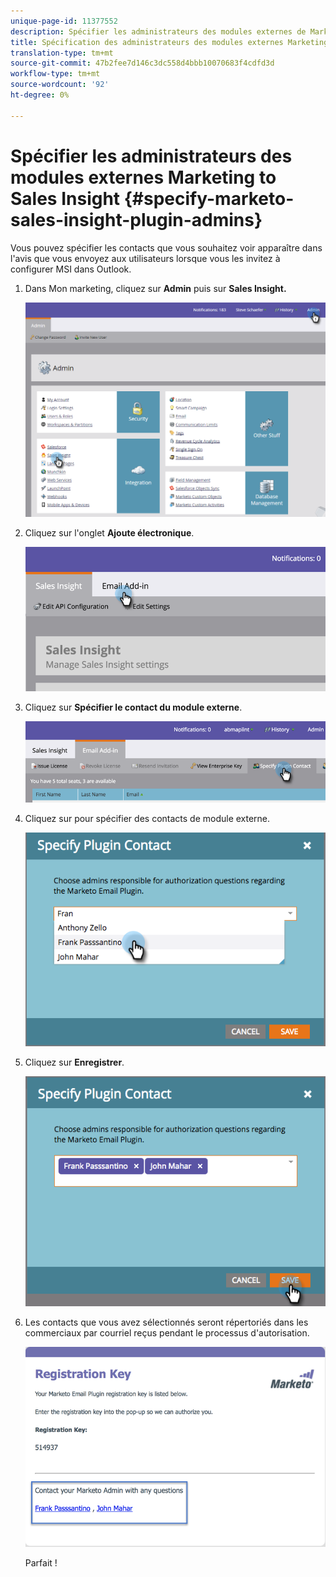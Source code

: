 ```yaml
---
unique-page-id: 11377552
description: Spécifier les administrateurs des modules externes de Marketing Cloud Sales Insight - Documents marketing - Documentation du produit
title: Spécification des administrateurs des modules externes Marketing to Sales Insight
translation-type: tm+mt
source-git-commit: 47b2fee7d146c3dc558d4bbb10070683f4cdfd3d
workflow-type: tm+mt
source-wordcount: '92'
ht-degree: 0%

---
```



# Spécifier les administrateurs des modules externes Marketing to Sales Insight {#specify-marketo-sales-insight-plugin-admins}

Vous pouvez spécifier les contacts que vous souhaitez voir apparaître dans l&#39;avis que vous envoyez aux utilisateurs lorsque vous les invitez à configurer MSI dans Outlook.

1. Dans Mon marketing, cliquez sur **Admin** puis sur **Sales Insight.**

   ![](assets/image2016-7-25-14-3a12-3a59.png)

1. Cliquez sur l&#39;onglet **Ajoute électronique**.

   ![](assets/image2016-7-25-14-3a2-3a53.png)

1. Cliquez sur **Spécifier le contact du module externe**.

   ![](assets/image2016-7-25-14-3a7-3a27.png)

1. Cliquez sur pour spécifier des contacts de module externe.

   ![](assets/image2016-8-25-11-3a21-3a38.png)

1. Cliquez sur **Enregistrer**.

   ![](assets/image2016-8-25-11-3a17-3a7.png)

1. Les contacts que vous avez sélectionnés seront répertoriés dans les commerciaux par courriel reçus pendant le processus d&#39;autorisation.

   ![](assets/image2016-8-25-11-3a33-3a33.png)

   Parfait !

